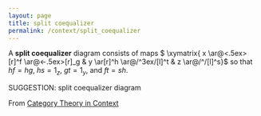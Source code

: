```yaml
---
layout: page
title: split coequalizer
permalink: /context/split_coequalizer
---
```

 A **split coequalizer** diagram consists of maps
$ \xymatrix{ x \ar@<.5ex>[r]^f \ar@<-.5ex>[r]_g & y \ar[r]^h \ar@/^3ex/[l]^t & z \ar@/^/[l]^s}$ so that $hf = hg$, $hs=1_z$, $gt=1_y$, and $ft = sh$.


SUGGESTION: split coequalizer diagram

From [Category Theory in Context](https://mathgloss.github.io/MathGloss/context.html)